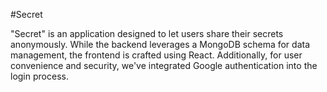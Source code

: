 #Secret

"Secret" is an application designed to let users share their secrets anonymously. While the backend leverages a MongoDB schema for data management, the frontend is crafted using React. Additionally, for user convenience and security, we've integrated Google authentication into the login process.

